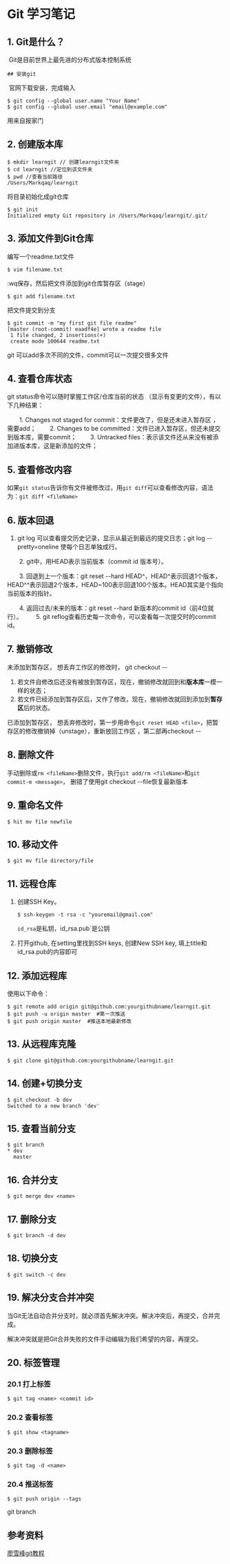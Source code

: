 # Git 学习笔记

## 	1. Git是什么？

​			Git是目前世界上最先进的分布式版本控制系统

	## 安装git

​			官网下载安装，完成输入	

```
$ git config --global user.name "Your Name"
$ git config --global user.email "email@example.com"
```

用来自报家门

## 2. 创建版本库

```
$ mkdir learngit // 创建learngit文件夹
$ cd learngit //定位到该文件夹
$ pwd //查看当前路径
/Users/Markqaq/learngit
```

将目录初始化成git仓库

```
$ git init
Initialized empty Git repository in /Users/Markqaq/learngit/.git/
```



## 3. 添加文件到Git仓库

编写一个readme.txt文件

```
$ vim filename.txt
```

:wq保存，然后把文件添加到git仓库暂存区（stage）

```
$ git add filename.txt
```

把文件提交到分支

```
$ git commit -m "my first git file readme"
[master (root-commit) eaadf4e] wrote a readme file
 1 file changed, 2 insertions(+)
 create mode 100644 readme.txt
```

git 可以add多次不同的文件，commit可以一次提交很多文件



## 4. 查看仓库状态

git status命令可以随时掌握工作区/仓库当前的状态 （显示有变更的文件），有以下几种结果：

    1. Changes not staged for commit：文件更改了，但是还未进入暂存区 ，需要add；
          2. Changes to be committed：文件已进入暂存区，但还未提交到版本库，需要commit；
                3. Untracked files：表示该文件还从来没有被添加进版本库，这是新添加的文件；



## 5. 查看修改内容

如果`git status`告诉你有文件被修改过，用`git diff`可以查看修改内容，语法为：`git diff <fileName>`



## 6. 版本回退

1. git log 可以查看提交历史记录，显示从最近到最远的提交日志；git log --pretty=oneline 使每个日志单独成行。

  2. git中，用HEAD表示当前版本（commit id 版本号）。

  3. 回退到上一个版本：git reset --hard HEAD^，HEAD^表示回退1个版本，HEAD^^表示回退2个版本，HEAD~100表示回退100个版本。HEAD其实是个指向当前版本的指针。

  4. 返回过去/未来的版本：git reset --hard 新版本的commit id（前4位就行）。
  5. git reflog查看历史每一次命令，可以查看每一次提交时的commit id。


## 7. 撤销修改

未添加到暂存区， 想丢弃工作区的修改时， git checkout -- <file>

1. 若文件自修改后还没有被放到暂存区，现在，撤销修改就回到和**版本库**一模一样的状态；
2. 若文件已经添加到暂存区后，又作了修改，现在，撤销修改就回到添加到**暂存区**后的状态。



已添加到暂存区， 想丢弃修改时，第一步用命令`git reset HEAD <file>`，把暂存区的修改撤销掉（unstage），重新放回工作区 ，第二部再checkout -- <file>



## 8. 删除文件

手动删除或`rm <fileName>`删除文件，执行`git add/rm <fileName>`和`git commit-m <message>`， 删错了使用git checkout --file恢复最新版本



## 9. 重命名文件

```
$ hit mv file newfile
```



## 10. 移动文件

```
$ git mv file directory/file
```





## 11. 远程仓库

1. 创建SSH Key。

   ```
   $ ssh-keygen -t rsa -c "youremail@gmail.com"
   ```

   `id_rsa`是私钥，id_rsa.pub`是公钥

2. 打开github, 在setting里找到SSH keys, 创建New SSH key, 填上title和id_rsa.pub的内容即可

## 12. 添加远程库

使用以下命令：

``` 
$ git remote add origin git@github.com:yourgithubname/learngit.git
$ git push -u origin master  #第一次推送
$ git push origin master  #推送本地最新修改
```

## 13. 从远程库克隆

``` 
$ git clone git@github.com:yourgithubname/learngit.git
```



## 14. 创建+切换分支

```
$ git checkout -b dev
Switched to a new branch 'dev'
```



## 15. 查看当前分支

```
$ git branch
* dev
  master
```



## 16. 合并分支

```
$ git merge dev <name>
```



## 17. 删除分支

```
$ git branch -d dev
```



## 18. 切换分支

```
$ git switch -c dev
```



## 19. 解决分支合并冲突

当Git无法自动合并分支时，就必须首先解决冲突。解决冲突后，再提交，合并完成。

解决冲突就是把Git合并失败的文件手动编辑为我们希望的内容，再提交。



## 20. 标签管理

### 20.1 打上标签

``` 
$ git tag <name> <commit id>
```

### 20.2 查看标签

```
$ git show <tagname>
```

### 20.3 删除标签

```
$ git tag -d <name>
```

### 20.4 推送标签

```
$ git push origin --tags
```

git branch 



## 参考资料

[廖雪峰git教程](https://www.liaoxuefeng.com/wiki/896043488029600)

